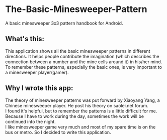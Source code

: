 The-Basic-Minesweeper-Pattern
=============================

A basic minesweeper 3x3 pattern handbook for Android.

## What's this:  
This application shows all the basic minesweeper patterns in different directions. It helps people contribute the imagination (which describes the connection between a number and the mine cells around it) in his/her mind.  
To remember these patterns, especially the basic ones, is very important to a minesweeper player(gamer).  
## Why I wrote this app:  
The theory of minesweeper patterns was put forward by Xiaoyang Yang, a Chinese minesweeper player. He post his theory on saolei.net forum.  
I found it's helpful, but to remember the patterns is a little difficult for me. Because I have to work during the day, sometimes the work will be continued into the night.  
I like minesweeper game very much and most of my spare time is on the bus or metro. So I decided to write this application.